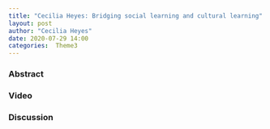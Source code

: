 ```yaml
---
title: "Cecilia Heyes: Bridging social learning and cultural learning"
layout: post
author: "Cecilia Heyes"
date: 2020-07-29 14:00
categories:  Theme3
---
```


### Abstract

### Video

### Discussion
